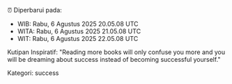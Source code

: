 ⏰ Diperbarui pada:
- WIB: Rabu, 6 Agustus 2025 20.05.08 UTC
- WITA: Rabu, 6 Agustus 2025 21.05.08 UTC
- WIT: Rabu, 6 Agustus 2025 22.05.08 UTC

Kutipan Inspiratif:
"Reading more books will only confuse you more and you will be dreaming about success instead of becoming successful yourself."


Kategori: success

